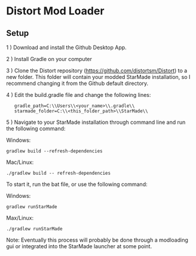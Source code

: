 # Distort Mod Loader

## Setup
1 ) Download and install the Github Desktop App.

2 ) Install Gradle on your computer

3 ) Clone the Distort repository (https://github.com/distortsm/Distort)
to a new folder. This folder will contain your modded StarMade installation, so I recommend changing it from the Github default directory.

4 ) Edit the build.gradle file and change the following lines:
```
   gradle_path=C:\\Users\\<your_name>\\.gradle\\
   starmade_folder=C:\\<this_folder_path>\\StarMade\\
```

5 ) Navigate to your StarMade installation through command line and run the following command:

Windows:
```
gradlew build --refresh-dependencies
```

Mac/Linux:
```
./gradlew build -- refresh-dependencies
```

To start it, run the bat file, or use the following command:

Windows:
```
gradlew runStarMade
```

Max/Linux:
```
./gradlew runStarMade
```
Note: Eventually this process will probably be done through a modloading gui or integrated into the StarMade launcher at some point.